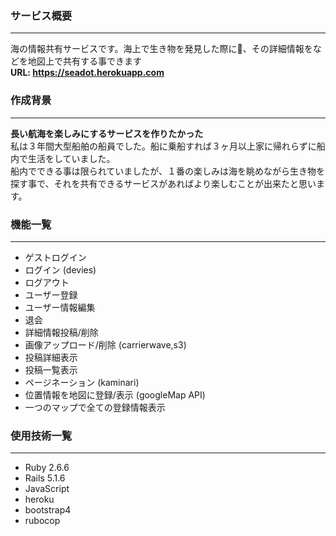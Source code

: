 ### サービス概要

*** 
海の情報共有サービスです。海上で生き物を発見した際に、その詳細情報をなどを地図上で共有する事できます  
**URL: https://seadot.herokuapp.com**

### 作成背景

___
**長い航海を楽しみにするサービスを作りたかった**  
私は３年間大型船舶の船員でした。船に乗船すれば３ヶ月以上家に帰れらずに船内で生活をしていました。  
船内でできる事は限られていましたが、１番の楽しみは海を眺めながら生き物を探す事で、それを共有できるサービスがあればより楽しむことが出来たと思います。

### 機能一覧

---
- ゲストログイン
- ログイン (devies)
- ログアウト
- ユーザー登録
- ユーザー情報編集
- 退会
- 詳細情報投稿/削除
- 画像アップロード/削除 (carrierwave,s3)
- 投稿詳細表示
- 投稿一覧表示
- ページネーション (kaminari)
- 位置情報を地図に登録/表示 (googleMap API)
- 一つのマップで全ての登録情報表示

### 使用技術一覧
***
- Ruby 2.6.6
- Rails 5.1.6
- JavaScript
- heroku
- bootstrap4
- rubocop